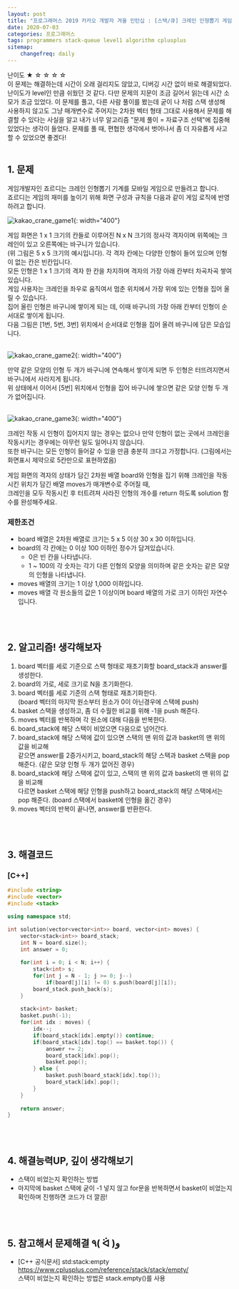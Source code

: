 ```yaml
---
layout: post
title: "프로그래머스 2019 카카오 개발자 겨울 인턴십 : [스택/큐] 크레인 인형뽑기 게임"
date: 2020-07-03
categories: 프로그래머스
tags: programmers stack-queue level1 algorithm cplusplus
sitemap:
    changefreq: daily
---
```

난이도 ★ ☆ ☆ ☆ ☆  
이 문제는 해결하는데 시간이 오래 걸리지도 않았고, 디버깅 시간 없이 바로 해결되었다. 난이도가 level인 만큼 쉬웠던 것 같다. 다만 문제의 지문이 조금 길어서 읽는데 시간 소모가 조금 있었다. 이 문제를 풀고, 다른 사람 풀이를 봤는데 굳이 나 처럼 스택 생성해 사용하지 않고도 그냥 매개변수로 주어지는 2차원 벡터 형태 그대로 사용해서 문제를 해결할 수 있다는 사실을 알고 내가 너무 알고리즘 "문제 풀이 = 자료구조 선택"에 집중해 있었다는 생각이 들었다. 문제를 풀 때, 편협한 생각에서 벗어나서 좀 더 자유롭게 사고할 수 있었으면 좋겠다!  
<br/>

## 1. 문제
게임개발자인 죠르디는 크레인 인형뽑기 기계를 모바일 게임으로 만들려고 합니다.  
죠르디는 게임의 재미를 높이기 위해 화면 구성과 규칙을 다음과 같이 게임 로직에 반영하려고 합니다.  

![kakao_crane_game1](https://grepp-programmers.s3.ap-northeast-2.amazonaws.com/files/production/69f1cd36-09f4-4435-8363-b71a650f7448/crane_game_101.png){: width="400"}  

게임 화면은 1 x 1 크기의 칸들로 이루어진 N x N 크기의 정사각 격자이며 위쪽에는 크레인이 있고 오른쪽에는 바구니가 있습니다.  
(위 그림은 5 x 5 크기의 예시입니다). 각 격자 칸에는 다양한 인형이 들어 있으며 인형이 없는 칸은 빈칸입니다.  
모든 인형은 1 x 1 크기의 격자 한 칸을 차지하며 격자의 가장 아래 칸부터 차곡차곡 쌓여 있습니다.  
게임 사용자는 크레인을 좌우로 움직여서 멈춘 위치에서 가장 위에 있는 인형을 집어 올릴 수 있습니다.  
집어 올린 인형은 바구니에 쌓이게 되는 데, 이때 바구니의 가장 아래 칸부터 인형이 순서대로 쌓이게 됩니다.  
다음 그림은 [1번, 5번, 3번] 위치에서 순서대로 인형을 집어 올려 바구니에 담은 모습입니다.  
<br/>

![kakao_crane_game2](https://grepp-programmers.s3.ap-northeast-2.amazonaws.com/files/production/638e2162-b1e4-4bbb-b0d7-62d31e97d75c/crane_game_102.png){: width="400"}  

만약 같은 모양의 인형 두 개가 바구니에 연속해서 쌓이게 되면 두 인형은 터뜨려지면서 바구니에서 사라지게 됩니다.  
위 상태에서 이어서 [5번] 위치에서 인형을 집어 바구니에 쌓으면 같은 모양 인형 두 개가 없어집니다.  
<br/>

![kakao_crane_game3](https://grepp-programmers.s3.ap-northeast-2.amazonaws.com/files/production/8569d736-091e-4771-b2d3-7a6e95a20c22/crane_game_103.gif){: width="400"}  

크레인 작동 시 인형이 집어지지 않는 경우는 없으나 만약 인형이 없는 곳에서 크레인을 작동시키는 경우에는 아무런 일도 일어나지 않습니다.  
또한 바구니는 모든 인형이 들어갈 수 있을 만큼 충분히 크다고 가정합니다. (그림에서는 화면표시 제약으로 5칸만으로 표현하였음)  

게임 화면의 격자의 상태가 담긴 2차원 배열 board와 인형을 집기 위해 크레인을 작동시킨 위치가 담긴 배열 moves가 매개변수로 주어질 때,  
크레인을 모두 작동시킨 후 터트려져 사라진 인형의 개수를 return 하도록 solution 함수를 완성해주세요.  

### 제한조건
- board 배열은 2차원 배열로 크기는 5 x 5 이상 30 x 30 이하입니다.
- board의 각 칸에는 0 이상 100 이하인 정수가 담겨있습니다.
  - 0은 빈 칸을 나타냅니다.
  - 1 ~ 100의 각 숫자는 각기 다른 인형의 모양을 의미하며 같은 숫자는 같은 모양의 인형을 나타냅니다.
- moves 배열의 크기는 1 이상 1,000 이하입니다.
- moves 배열 각 원소들의 값은 1 이상이며 board 배열의 가로 크기 이하인 자연수입니다.
<br/>
<br/>

## 2. 알고리즘! 생각해보자
1. board 벡터를 세로 기준으로 스택 형태로 재초기화할 board_stack과 answer를 생성한다.  
2. board의 가로, 세로 크기로 N을 초기화한다.  
3. board 벡터를 세로 기준의 스택 형태로 재초기화한다.  
(board 벡터의 마지막 원소부터 원소가 0이 아닌경우에 스택에 push)
4. basket 스택을 생성하고, 좀 더 수월한 비교를 위해 -1을 push 해준다.  
5. moves 벡터를 반복하며 각 원소에 대해 다음을 반복한다.  
6. board_stack에 해당 스택이 비었으면 다음으로 넘어간다.  
7. board_stack에 해당 스택에 값이 있으면 스택의 맨 위의 값과 basket의 맨 위의 값을 비교해  
같으면 answer를 2증가시키고, board_stack의 해당 스택과 basket 스택을 pop 해준다. (같은 모양 인형 두 개가 없어진 경우)
8. board_stack에 해당 스택에 값이 있고, 스택의 맨 위의 값과 basket의 맨 위의 값을 비교해  
다르면 basket 스택에 해당 인형을 push하고 board_stack의 해당 스택에서는 pop 해준다. (board 스택에서 basket에 인형을 옮긴 경우)
9. moves 벡터의 반복이 끝나면, answer를 반환한다.  
<br/>
<br/>

## 3. 해결코드
### [C++]
```c++
#include <string>
#include <vector>
#include <stack>

using namespace std;

int solution(vector<vector<int>> board, vector<int> moves) {
    vector<stack<int>> board_stack;
    int N = board.size();
    int answer = 0;
    
    for(int i = 0; i < N; i++) {
        stack<int> s;
        for(int j = N - 1; j >= 0; j--)
            if(board[j][i] != 0) s.push(board[j][i]);
        board_stack.push_back(s);
    }
    
    stack<int> basket;
    basket.push(-1);
    for(int idx : moves) {
        idx--;
        if(board_stack[idx].empty()) continue;
        if(board_stack[idx].top() == basket.top()) {
            answer += 2;
            board_stack[idx].pop();
            basket.pop();
        } else {
            basket.push(board_stack[idx].top());
            board_stack[idx].pop();
        }
    }
    
    return answer;
}
```
<br/>
<br/>

## 4. 해결능력UP, 깊이 생각해보기
- 스택이 비었는지 확인하는 방법
- 마지막에 basket 스택에 굳이 -1 넣지 않고 for문을 반복하면서 basket이 비었는지 확인하며 진행하면 코드가 더 깔끔!
<br/>
<br/>

## 5. 참고해서 문제해결 ٩( ᐛ )و
- [C++ 공식문서] std:stack:empty <https://www.cplusplus.com/reference/stack/stack/empty/>  
스택이 비었는지 확인하는 방법은 stack.empty()를 사용  
<br/>
<br/>